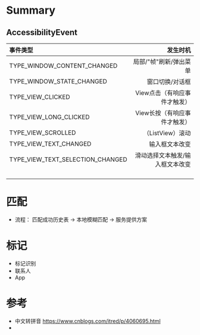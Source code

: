 # Summary
## AccessibilityEvent

|  事件类型  |  发生时机  |
|:-------------------------|--------:|
| TYPE_WINDOW_CONTENT_CHANGED  | 局部/"帧"刷新/弹出菜单 |
| TYPE_WINDOW_STATE_CHANGED  | 窗口切换/对话框 |
| TYPE_VIEW_CLICKED | View点击（有响应事件才触发） |
| TYPE_VIEW_LONG_CLICKED | View长按（有响应事件才触发） |
| TYPE_VIEW_SCROLLED | （ListView）滚动 |
| TYPE_VIEW_TEXT_CHANGED | 输入框文本改变 |
| TYPE_VIEW_TEXT_SELECTION_CHANGED | 滑动选择文本触发/输入框文本改变 |
|  |  |
|  |  |
|  |  |
|  |  |
# 匹配

- 流程： 匹配成功历史表 -> 本地模糊匹配 -> 服务提供方案
 
 # 标记

 - 标记识别
 - 联系人
 - App

# 参考

- 中文转拼音 https://www.cnblogs.com/itred/p/4060695.html
- 
